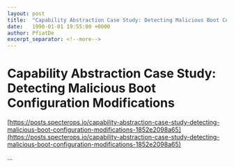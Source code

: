 ```yaml
---
layout: post
title:  "Capability Abstraction Case Study: Detecting Malicious Boot Configuration Modifications"
date:   1990-01-01 19:55:00 +0000
author: PfiatDe
excerpt_separator: <!--more-->
---
```


# Capability Abstraction Case Study: Detecting Malicious Boot Configuration Modifications

[https://posts.specterops.io/capability-abstraction-case-study-detecting-malicious-boot-configuration-modifications-1852e2098a65](https://posts.specterops.io/capability-abstraction-case-study-detecting-malicious-boot-configuration-modifications-1852e2098a65)

...
<!--more-->
